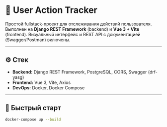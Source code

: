 # 🧪 User Action Tracker

Простой fullstack-проект для отслеживания действий пользователя. Выполнен на **Django REST Framework** (backend) и **Vue 3 + Vite** (frontend). Визуальный интерфейс и REST API с документацией (Swagger/Postman) включены.

---

## ⚙️ Стек

- **Backend:** Django REST Framework, PostgreSQL, CORS, Swagger (drf-yasg)
- **Frontend:** Vue 3, Vite, Axios
- **DevOps:** Docker, Docker Compose

---

## 🚀 Быстрый старт

```bash
docker-compose up --build
